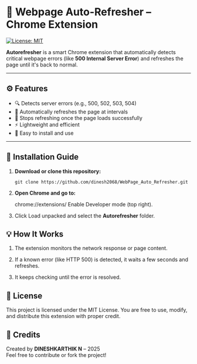 # 🔁 Webpage Auto-Refresher – Chrome Extension

[![License: MIT](https://img.shields.io/badge/License-MIT-yellow.svg)](LICENSE)

**Autorefresher** is a smart Chrome extension that automatically detects critical webpage errors (like **500 Internal Server Error**) and refreshes the page until it's back to normal.

---

## ⚙️ Features

- 🔍 Detects server errors (e.g., 500, 502, 503, 504)
- 🔄 Automatically refreshes the page at intervals
- 🧠 Stops refreshing once the page loads successfully
- ⚡ Lightweight and efficient
- 🧩 Easy to install and use

---

## 🚀 Installation Guide

1. **Download or clone this repository:**
   
   ```
   git clone https://github.com/dinesh2068/WebPage_Auto_Refresher.git
   
   ```

2. **Open Chrome and go to:**

    chrome://extensions/
    Enable Developer mode (top right).

3. Click Load unpacked and select the **Autorefresher** folder.


## 💡 How It Works

1. The extension monitors the network response or page content.

2. If a known error (like HTTP 500) is detected, it waits a few seconds and refreshes.

3. It keeps checking until the error is resolved.


## 📜 License

This project is licensed under the MIT License.
You are free to use, modify, and distribute this extension with proper credit.


## 🙌 Credits

Created by **DINESHKARTHIK N** – 2025  
Feel free to contribute or fork the project!
